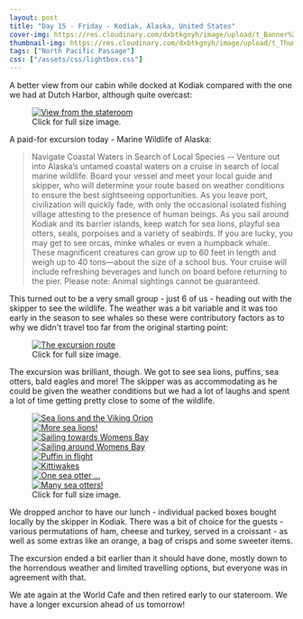 ```yaml
---
layout: post
title: "Day 15 - Friday - Kodiak, Alaska, United States"
cover-img: https://res.cloudinary.com/dxbtkgnyh/image/upload/t_Banner%2016:9/v1683933528/2023-viking-north-pacific-passage/Screenshot_2023-05-13_001806_hpdng3.png
thumbnail-img: https://res.cloudinary.com/dxbtkgnyh/image/upload/t_Thumbnail/v1683933528/2023-viking-north-pacific-passage/Screenshot_2023-05-13_001806_hpdng3.png
tags: ["North Pacific Passage"]
css: ["/assets/css/lightbox.css"]
---
```


A better view from our cabin while docked at Kodiak compared with the one we had at Dutch Harbor, although quite overcast:

<figure>
<a href="https://res.cloudinary.com/dxbtkgnyh/image/upload/v1683935642/2023-viking-north-pacific-passage/PXL_20230512_162933921_oe6xt8.jpg" data-lightbox="view" data-title="View from the stateroom">
<img src="https://res.cloudinary.com/dxbtkgnyh/image/upload/t_Thumbnail/v1683935642/2023-viking-north-pacific-passage/PXL_20230512_162933921_oe6xt8.jpg" alt="View from the stateroom">
</a>
<figcaption>Click for full size image.</figcaption>
</figure>

A paid-for excursion today - Marine Wildlife of Alaska:

> Navigate Coastal Waters in Search of Local Species -- Venture out into Alaska’s untamed coastal waters on a cruise in search of local marine wildlife. Board your vessel and meet your local guide and skipper, who will determine your route based on weather conditions to ensure the best sightseeing opportunities. As you leave port, civilization will quickly fade, with only the occasional isolated fishing village attesting to the presence of human beings. As you sail around Kodiak and its barrier islands, keep watch for sea lions, playful sea otters, seals, porpoises and a variety of seabirds. If you are lucky, you may get to see orcas, minke whales or even a humpback whale. These magnificent creatures can grow up to 60 feet in length and weigh up to 40 tons—about the size of a school bus. Your cruise will include refreshing beverages and lunch on board before returning to the pier. Please note: Animal sightings cannot be guaranteed.

This turned out to be a very small group - just 6 of us - heading out with the skipper to see the wildlife. The weather was a bit variable and it was too early in the season to see whales so these were contributory factors as to why we didn't travel too far from the original starting point:

<figure>
<a href="https://res.cloudinary.com/dxbtkgnyh/image/upload/v1683935057/2023-viking-north-pacific-passage/Screenshot_2023-05-13_004321_bz4rkp.png" data-lightbox="route" data-title="The excursion route">
<img src="https://res.cloudinary.com/dxbtkgnyh/image/upload/t_Thumbnail/v1683935057/2023-viking-north-pacific-passage/Screenshot_2023-05-13_004321_bz4rkp.png" alt="The excursion route">
</a>
<figcaption>Click for full size image.</figcaption>
</figure>

The excursion was brilliant, though. We got to see sea lions, puffins, sea otters, bald eagles and more! The skipper was as accommodating as he could be given the weather conditions but we had a lot of laughs and spent a lot of time getting pretty close to some of the wildlife.

<figure>
    <div class="d-flex flex-row flex-wrap" style="gap: 5px">
        <div class="p-2">
            <a href="https://res.cloudinary.com/dxbtkgnyh/image/upload/v1684026787/2023-viking-north-pacific-passage/PXL_20230512_174404340_dwxdb4.jpg"
                data-lightbox="kodiak-tour" data-title="Sea lions and the Viking Orion">
                <img src="https://res.cloudinary.com/dxbtkgnyh/image/upload/t_Thumbnail/v1684026787/2023-viking-north-pacific-passage/PXL_20230512_174404340_dwxdb4.jpg"
                    alt="Sea lions and the Viking Orion">
            </a>
        </div>
        <div class="p-2">
            <a href="https://res.cloudinary.com/dxbtkgnyh/image/upload/v1684026787/2023-viking-north-pacific-passage/PXL_20230512_174935574_sqnjsh.jpg"
                data-lightbox="kodiak-tour" data-title="More sea lions!">
                <img src="https://res.cloudinary.com/dxbtkgnyh/image/upload/t_Thumbnail/v1684026787/2023-viking-north-pacific-passage/PXL_20230512_174935574_sqnjsh.jpg"
                    alt="More sea lions!">
            </a>
        </div>
        <div class="p-2">
            <a href="https://res.cloudinary.com/dxbtkgnyh/image/upload/v1684026790/2023-viking-north-pacific-passage/PXL_20230512_190310233.MP_brazzf.jpg"
                data-lightbox="kodiak-tour" data-title="Sailing towards Womens Bay">
                <img src="https://res.cloudinary.com/dxbtkgnyh/image/upload/t_Thumbnail/v1684026790/2023-viking-north-pacific-passage/PXL_20230512_190310233.MP_brazzf.jpg"
                    alt="Sailing towards Womens Bay">
            </a>
        </div>
        <div class="p-2">
            <a href="https://res.cloudinary.com/dxbtkgnyh/image/upload/v1684026784/2023-viking-north-pacific-passage/PXL_20230512_191637695_onxcmy.jpg"
                data-lightbox="kodiak-tour" data-title="Sailing around Womens Bay">
                <img src="https://res.cloudinary.com/dxbtkgnyh/image/upload/t_Thumbnail/v1684026784/2023-viking-north-pacific-passage/PXL_20230512_191637695_onxcmy.jpg"
                    alt="Sailing around Womens Bay">
            </a>
        </div>
        <div class="p-2">
            <a href="https://res.cloudinary.com/dxbtkgnyh/image/upload/v1684027091/2023-viking-north-pacific-passage/IMG_4547_h6kvcf.jpg"
                data-lightbox="kodiak-tour" data-title="Puffin in flight">
                <img src="https://res.cloudinary.com/dxbtkgnyh/image/upload/t_Thumbnail/v1684027091/2023-viking-north-pacific-passage/IMG_4547_h6kvcf.jpg"
                    alt="Puffin in flight">
            </a>
        </div>
        <div class="p-2">
            <a href="https://res.cloudinary.com/dxbtkgnyh/image/upload/v1684027100/2023-viking-north-pacific-passage/IMG_4520_rflsoi.jpg"
                data-lightbox="kodiak-tour" data-title="Kittiwakes">
                <img src="https://res.cloudinary.com/dxbtkgnyh/image/upload/t_Thumbnail/v1684027100/2023-viking-north-pacific-passage/IMG_4520_rflsoi.jpg"
                    alt="Kittiwakes">
            </a>
        </div>
        <div class="p-2">
            <a href="https://res.cloudinary.com/dxbtkgnyh/image/upload/v1684027096/2023-viking-north-pacific-passage/IMG_4560_zn7gyt.jpg"
                data-lightbox="kodiak-tour" data-title="One sea otter ...">
                <img src="https://res.cloudinary.com/dxbtkgnyh/image/upload/t_Thumbnail/v1684027096/2023-viking-north-pacific-passage/IMG_4560_zn7gyt.jpg"
                    alt="One sea otter ...">
            </a>
        </div>
        <div class="p-2">
            <a href="https://res.cloudinary.com/dxbtkgnyh/image/upload/v1684027096/2023-viking-north-pacific-passage/IMG_4568_chv3s1.jpg"
                data-lightbox="kodiak-tour" data-title="Many sea otters!">
                <img src="https://res.cloudinary.com/dxbtkgnyh/image/upload/t_Thumbnail/v1684027096/2023-viking-north-pacific-passage/IMG_4568_chv3s1.jpg"
                    alt="Many sea otters!">
            </a>
        </div>
    </div>
    <figcaption>Click for full size image.</figcaption>
</figure>

We dropped anchor to have our lunch - individual packed boxes bought locally by the skipper in Kodiak. There was a bit of choice for the guests - various permutations of ham, cheese and turkey, served in a croissant - as well as some extras like an orange, a bag of crisps and some sweeter items.

The excursion ended a bit earlier than it should have done, mostly down to the horrendous weather and limited travelling options, but everyone was in agreement with that.

We ate again at the World Cafe and then retired early to our stateroom. We have a longer excursion ahead of us tomorrow!

<script src="/assets/js/lightbox-plus-jquery.js"></script>
